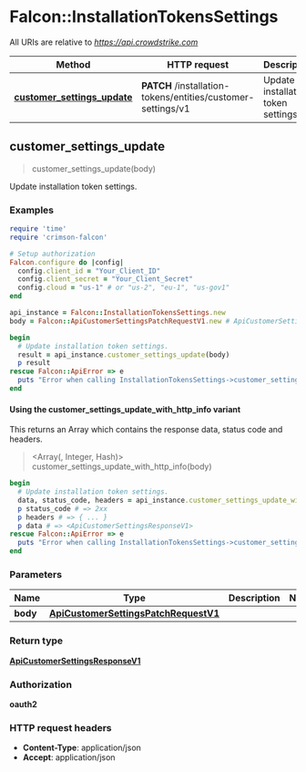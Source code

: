 # Falcon::InstallationTokensSettings

All URIs are relative to *https://api.crowdstrike.com*

| Method | HTTP request | Description |
| ------ | ------------ | ----------- |
| [**customer_settings_update**](InstallationTokensSettings.md#customer_settings_update) | **PATCH** /installation-tokens/entities/customer-settings/v1 | Update installation token settings. |


## customer_settings_update

> <ApiCustomerSettingsResponseV1> customer_settings_update(body)

Update installation token settings.

### Examples

```ruby
require 'time'
require 'crimson-falcon'

# Setup authorization
Falcon.configure do |config|
  config.client_id = "Your_Client_ID"
  config.client_secret = "Your_Client_Secret"
  config.cloud = "us-1" # or "us-2", "eu-1", "us-gov1"
end

api_instance = Falcon::InstallationTokensSettings.new
body = Falcon::ApiCustomerSettingsPatchRequestV1.new # ApiCustomerSettingsPatchRequestV1 | 

begin
  # Update installation token settings.
  result = api_instance.customer_settings_update(body)
  p result
rescue Falcon::ApiError => e
  puts "Error when calling InstallationTokensSettings->customer_settings_update: #{e}"
end
```

#### Using the customer_settings_update_with_http_info variant

This returns an Array which contains the response data, status code and headers.

> <Array(<ApiCustomerSettingsResponseV1>, Integer, Hash)> customer_settings_update_with_http_info(body)

```ruby
begin
  # Update installation token settings.
  data, status_code, headers = api_instance.customer_settings_update_with_http_info(body)
  p status_code # => 2xx
  p headers # => { ... }
  p data # => <ApiCustomerSettingsResponseV1>
rescue Falcon::ApiError => e
  puts "Error when calling InstallationTokensSettings->customer_settings_update_with_http_info: #{e}"
end
```

### Parameters

| Name | Type | Description | Notes |
| ---- | ---- | ----------- | ----- |
| **body** | [**ApiCustomerSettingsPatchRequestV1**](ApiCustomerSettingsPatchRequestV1.md) |  |  |

### Return type

[**ApiCustomerSettingsResponseV1**](ApiCustomerSettingsResponseV1.md)

### Authorization

**oauth2**

### HTTP request headers

- **Content-Type**: application/json
- **Accept**: application/json

